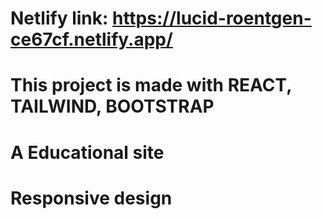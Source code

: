 # Netlify link: https://lucid-roentgen-ce67cf.netlify.app/

# This project is made with REACT, TAILWIND, BOOTSTRAP

# A Educational site

# Responsive design
